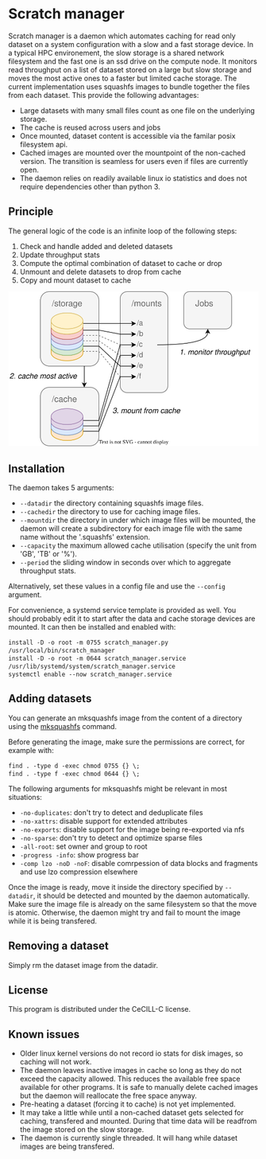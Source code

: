 # Scratch manager

Scratch manager is a daemon which automates caching for read only dataset on a system configuration with a slow and a fast storage device.
In a typical HPC environement, the slow storage is a shared network filesystem and the fast one is an ssd drive on the compute node.
It monitors read throughput on a list of dataset stored on a large but slow storage and moves the most active ones to a faster but limited cache storage.
The current implementation uses squashfs images to bundle together the files from each dataset.
This provide the following advantages:

- Large datasets with many small files count as one file on the underlying storage.
- The cache is reused across users and jobs
- Once mounted, dataset content is accessible via the familar posix filesystem api.
- Cached images are mounted over the mountpoint of the non-cached version.
  The transition is seamless for users even if files are currently open.
- The daemon relies on readily available linux io statistics and does not require dependencies other than python 3.


## Principle

The general logic of the code is an infinite loop of the following steps:

1. Check and handle added and deleted datasets
2. Update throughput stats
3. Compute the optimal combination of dataset to cache or drop
4. Unmount and delete datasets to drop from cache
5. Copy and mount dataset to cache

![scratch manager schema](scratch_manager.svg)


## Installation

The daemon takes 5 arguments:
- `--datadir` the directory containing squashfs image files.
- `--cachedir` the directory to use for caching image files.
- `--mountdir` the directory in under which image files will be mounted, the daemon will create a subdirectory for each image file with the same name without the '.squashfs' extension.
- `--capacity` the maximum allowed cache utilisation (specify the unit from 'GB', 'TB' or '%').
- `--period` the sliding window in seconds over which to aggregate throughput stats.

Alternatively, set these values in a config file and use the `--config` argument.

For convenience, a systemd service template is provided as well.
You should probably edit it to start after the data and cache storage devices are mounted.
It can then be installed and enabled with:

```
install -D -o root -m 0755 scratch_manager.py /usr/local/bin/scratch_manager
install -D -o root -m 0644 scratch_manager.service /usr/lib/systemd/system/scratch_manager.service
systemctl enable --now scratch_manager.service
```

## Adding datasets

You can generate an mksquashfs image from the content of a directory using the [mksquashfs](https://manpages.debian.org/testing/squashfs-tools/mksquashfs.1.en.html) command.

Before generating the image, make sure the permissions are correct, for example with:
```
find . -type d -exec chmod 0755 {} \;
find . -type f -exec chmod 0644 {} \;
```

The following arguments for mksquashfs might be relevant in most situations:
- `-no-duplicates`: don't try to detect and deduplicate files
- `-no-xattrs`: disable support for extended attributes
- `-no-exports`: disable support for the image being re-exported via nfs
- `-no-sparse`: don't try to detect and optimize sparse files
- `-all-root`: set owner and group to root
- `-progress -info`: show progress bar
- `-comp lzo -noD -noF`: disable comrpession of data blocks and fragments and use lzo compression elsewhere

Once the image is ready, move it inside the directory specified by `--datadir`, it should be detected and mounted by the daemon automatically.
Make sure the image file is already on the same filesystem so that the move is atomic.
Otherwise, the daemon might try and fail to mount the image while it is being transfered.


## Removing a dataset

Simply rm the dataset image from the datadir.


## License

This program is distributed under the CeCILL-C license.


## Known issues

- Older linux kernel versions do not record io stats for disk images, so caching will not work.
- The daemon leaves inactive images in cache so long as they do not exceed the capacity allowed.
  This reduces the available free space available for other programs.
  It is safe to manually delete cached images but the daemon will reallocate the free space anyway.
- Pre-heating a dataset (forcing it to cache) is not yet implemented.
- It may take a little while until a non-cached dataset gets selected for caching, transfered and mounted.
  During that time data will be readfrom the image stored on the slow storage.
- The daemon is currently single threaded.
  It will hang while dataset images are being transfered.